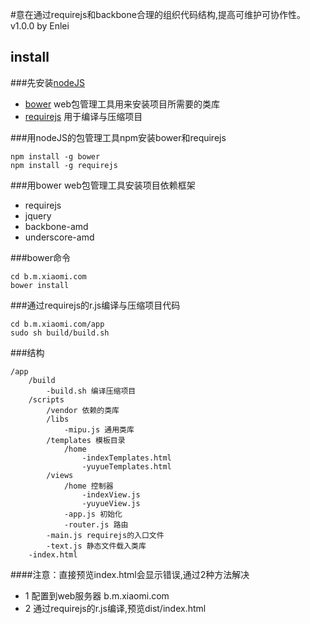#意在通过requirejs和backbone合理的组织代码结构,提高可维护可协作性。v1.0.0 by Enlei


## install

###先安装[nodeJS](http://nodejs.org/)

* [bower](http://twitter.github.io/bower/) web包管理工具用来安装项目所需要的类库
* [requirejs](http://requirejs.org/) 用于编译与压缩项目

###用nodeJS的包管理工具npm安装bower和requirejs

    npm install -g bower
    npm install -g requirejs

###用bower web包管理工具安装项目依赖框架

* requirejs
* jquery
* backbone-amd
* underscore-amd

###bower命令

    cd b.m.xiaomi.com
    bower install

###通过requirejs的r.js编译与压缩项目代码

    cd b.m.xiaomi.com/app
    sudo sh build/build.sh

###结构

    /app
        /build
            -build.sh 编译压缩项目
        /scripts
            /vendor 依赖的类库
            /libs
                -mipu.js 通用类库
            /templates 模板目录
                /home
                    -indexTemplates.html
                    -yuyueTemplates.html
            /views
                /home 控制器
                    -indexView.js
                    -yuyueView.js
                -app.js 初始化
                -router.js 路由
            -main.js requirejs的入口文件
            -text.js 静态文件载入类库
        -index.html

####注意：直接预览index.html会显示错误,通过2种方法解决
* 1 配置到web服务器 b.m.xiaomi.com
* 2 通过requirejs的r.js编译,预览dist/index.html
